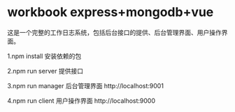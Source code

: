 # workbook express+mongodb+vue

这是一个完整的工作日志系统，包括后台接口的提供、后台管理界面、用户操作界面。

1.npm install 安装依赖的包

2.npm run server 提供接口

3.npm run manager 后台管理界面 http://localhost:9001

4.npm run client 用户操作界面 http://localhost:9000

